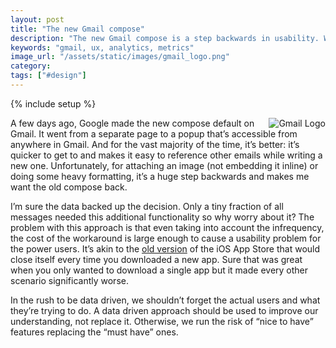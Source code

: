 ```yaml
---
layout: post
title: "The new Gmail compose"
description: "The new Gmail compose is a step backwards in usability. We need to use data to help understand users, not replace them."
keywords: "gmail, ux, analytics, metrics"
image_url: "/assets/static/images/gmail_logo.png"
category:
tags: ["#design"]
---
```

{% include setup %}

<img src="{{ IMG_PATH }}gmail_logo.png" alt="Gmail Logo" style="float:right;">

A few days ago, Google made the new compose default on Gmail. It went from a separate page to a popup that’s accessible from anywhere in Gmail. And for the vast majority of the time, it’s better: it’s quicker to get to and makes it easy to reference other emails while writing a new one. Unfortunately, for attaching an image (not embedding it inline) or doing some heavy formatting, it’s a huge step backwards and makes me want the old compose back.

I’m sure the data backed up the decision. Only a tiny fraction of all messages needed this additional functionality so why worry about it? The problem with this approach is that even taking into account the infrequency, the cost of the workaround is large enough to cause a usability problem for the power users. It’s akin to the <a href="http://dangoldin.com/2013/03/01/app-store-what-took-so-long/" target="_blank">old version</a> of the iOS App Store that would close itself every time you downloaded a new app. Sure that was great when you only wanted to download a single app but it made every other scenario significantly worse.

In the rush to be data driven, we shouldn’t forget the actual users and what they’re trying to do. A data driven approach should be used to improve our understanding, not replace it. Otherwise, we run the risk of “nice to have” features replacing the “must have” ones.